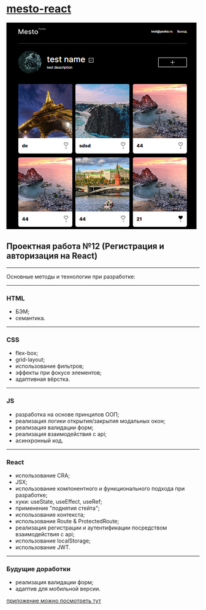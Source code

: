 # [mesto-react](https://goplomah.github.io/react-mesto-auth/)

![Иллюстрация к проекту](https://github.com/goplomah/react-mesto-auth/blob/main/src/images/preview-for-readme.png)

## Проектная работа №12 (Регистрация и авторизация на React)

---

Основные методы и технологии при разработке:

---

### HTML

- БЭМ;
- семантика.

---

### CSS

- flex-box;
- grid-layout;
- использование фильтров;
- эффекты при фокусе элементов;
- адаптивная вёрстка.

---

### JS

- разработка на основе принципов ООП;
- реализация логики открытия/закрытия модальных окон;
- реализация валидации форм;
- реализация взаимодействия с api;
- асинхронный код.

---

### React

- использование CRA;
- JSX;
- использование компонентного и функционального подхода при разработке;
- хуки: useState, useEffect, useRef;
- применение "поднятия стейта";
- использование контекста;
- использование Route & ProtectedRoute;
- реализация регистрации и аутентификации посредством взаимодействия с api;
- использование localStorage;
- использование JWT.

---

### Будущие доработки

- реализация валидации форм;
- адаптив для мобильной версии.

[ приложение можно посмотреть тут](https://goplomah.github.io/react-mesto-auth/)